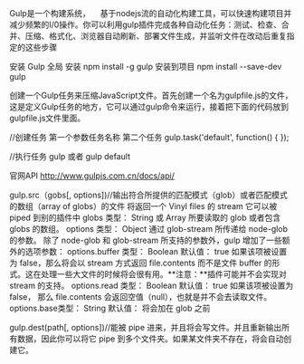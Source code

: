 Gulp是一个构建系统，
　基于nodejs流的自动化构建工具，可以快速构建项目并减少频繁的I/0操作。你可以利用gulp插件完成各种自动化任务：测试、检查、合并、压缩、格式化、浏览器自动刷新、部署文件生成，并监听文件在改动后重复指定的这些步骤

安装 Gulp  全局 安装
npm install -g gulp
安装到项目
npm install --save-dev gulp


创建一个Gulp任务来压缩JavaScript文件。首先创建一个名为gulpfile.js的文件，这是定义Gulp任务的地方，它可以通过gulp命令来运行，接着把下面的代码放到gulpfile.js文件里面。

//创建任务 第一个参数任务名称 第二个任务
gulp.task('default', function() {  });


//执行任务  gulp  或者 gulp default

官网API http://www.gulpjs.com.cn/docs/api/

gulp.src（gobs[, options])//输出符合所提供的匹配模式（glob）或者匹配模式的数组（array of globs）的文件  将返回一个 Vinyl files 的 stream 它可以被 piped 到别的插件中
         globs  类型： String 或 Array 所要读取的 glob 或者包含 globs 的数组。
         options 类型： Object 通过 glob-stream 所传递给 node-glob 的参数。
                       除了 node-glob 和 glob-stream 所支持的参数外，gulp 增加了一些额外的选项参数：
                        options.buffer     类型： Boolean 默认值： true
                        如果该项被设置为 false，那么将会以 stream 方式返回 file.contents 而不是文件 buffer 的形式。这在处理一些大文件的时候将会很有用。**注意：**插件可能并不会实现对 stream 的支持。
                        options.read
                        类型： Boolean 默认值： true
                        如果该项被设置为 false， 那么 file.contents 会返回空值（null），也就是并不会去读取文件。
                        options.base类型： String 默认值： 将会加在 glob 之前


gulp.dest(path[, options])//能被 pipe 进来，并且将会写文件。并且重新输出所有数据，因此你可以将它 pipe 到多个文件夹。如果某文件夹不存在，将会自动创建它。